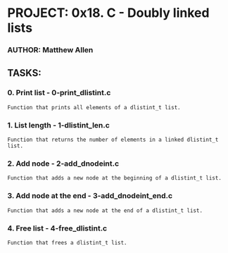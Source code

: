 # PROJECT: 0x18. C - Doubly linked lists
### AUTHOR: Matthew Allen

## TASKS:
### 0. Print list - 0-print_dlistint.c
    Function that prints all elements of a dlistint_t list.

### 1. List length - 1-dlistint_len.c
    Function that returns the number of elements in a linked dlistint_t list.

### 2. Add node - 2-add_dnodeint.c
    Function that adds a new node at the beginning of a dlistint_t list.

### 3. Add node at the end - 3-add_dnodeint_end.c
    Function that adds a new node at the end of a dlistint_t list.

### 4. Free list - 4-free_dlistint.c
    Function that frees a dlistint_t list.
    